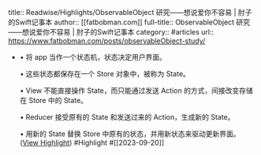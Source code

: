 title:: Readwise/Highlights/ObservableObject 研究——想说爱你不容易 | 肘子的Swift记事本
author:: [[fatbobman.com]]
full-title:: ObservableObject 研究——想说爱你不容易 | 肘子的Swift记事本
category:: #articles
url:: https://www.fatbobman.com/posts/observableObject-study/
- •   将 app 当作一个状态机，状态决定用户界面。
  
  •   这些状态都保存在一个 Store 对象中，被称为 State。
  
  •   View 不能直接操作 State，而只能通过发送 Action 的方式，间接改变存储在 Store 中的 State。
  
  •   Reducer 接受原有的 State 和发送过来的 Action，生成新的 State。
  
  •   用新的 State 替换 Store 中原有的状态，并用新状态来驱动更新界面。 ([View Highlight](https://read.readwise.io/read/01harkn3qars91nc0jzar6vwpp)) #Highlight #[[2023-09-20]]